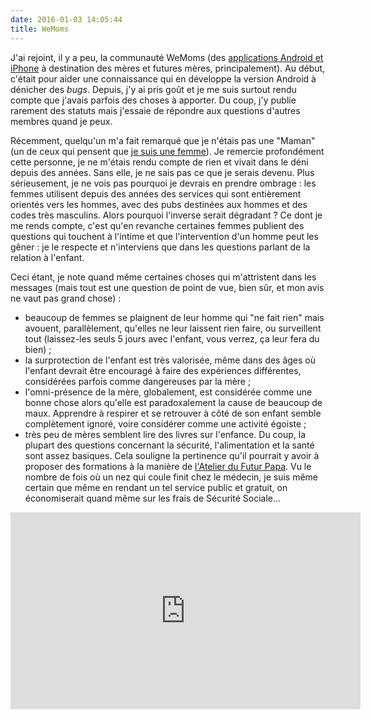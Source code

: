 ```yaml
---
date: 2016-01-03 14:05:44
title: WeMoms
---
```


J'ai rejoint, il y a peu, la communauté WeMoms (des [applications Android et iPhone](http://www.wemoms.com/) à destination des mères et futures mères, principalement). Au début, c'était pour aider une connaissance qui en développe la version Android à dénicher des <em lang="en">bugs</em>. Depuis, j'y ai pris goût et je me suis surtout rendu compte que j'avais parfois des choses à apporter. Du coup, j'y publie rarement des statuts mais j'essaie de répondre aux questions d'autres membres quand je peux.

Récemment, quelqu'un m'a fait remarqué que je n'étais pas une "Maman" (un de ceux qui pensent que [je suis une femme](/2016/01/salaires-femmes-inegalites/)). Je remercie profondément cette personne, je ne m'étais rendu compte de rien et vivait dans le déni depuis des années. Sans elle, je ne sais pas ce que je serais devenu. Plus sérieusement, je ne vois pas pourquoi je devrais en prendre ombrage : les femmes utilisent depuis des années des services qui sont entièrement orientés vers les hommes, avec des pubs destinées aux hommes et des codes très masculins. Alors pourquoi l'inverse serait dégradant ? Ce dont je me rends compte, c'est qu'en revanche certaines femmes publient des questions qui touchent à l'intime et que l'intervention d'un homme peut les gêner : je le respecte et n'interviens que dans les questions parlant de la relation à l'enfant.

Ceci étant, je note quand même certaines choses qui m'attristent dans les messages (mais tout est une question de point de vue, bien sûr, et mon avis ne vaut pas grand chose) :

* beaucoup de femmes se plaignent de leur homme qui "ne fait rien" mais avouent, parallèlement, qu'elles ne leur laissent rien faire, ou surveillent tout (laissez-les seuls 5 jours avec l'enfant, vous verrez, ça leur fera du bien) ;
* la surprotection de l'enfant est très valorisée, même dans des âges où l'enfant devrait être encouragé à faire des expériences différentes, considérées parfois comme dangereuses par la mère ;
* l'omni-présence de la mère, globalement, est considérée comme une bonne chose alors qu'elle est paradoxalement la cause de beaucoup de maux. Apprendre à respirer et se retrouver à côté de son enfant semble complètement ignoré, voire considérer comme une activité égoiste ;
* très peu de mères semblent lire des livres sur l'enfance. Du coup, la plupart des questions concernant la sécurité, l'alimentation et la santé sont assez basiques. Cela souligne la pertinence qu'il pourrait y avoir à proposer des formations à la manière de [l'Atelier du Futur Papa](http://www.atelierdufuturpapa.com/). Vu le nombre de fois où un nez qui coule finit chez le médecin, je suis même certain que même en rendant un tel service public et gratuit, on économiserait quand même sur les frais de Sécurité Sociale…

<div class="videoWrapper">
  <iframe width="560" height="315" src="https://www.youtube.com/embed/TbiIWcOF0JM" frameborder="0" allowfullscreen></iframe>
</div>
